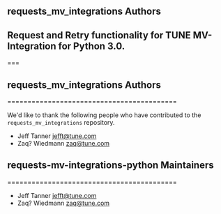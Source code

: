 ## requests_mv_integrations Authors
## Request and Retry functionality for TUNE MV-Integration for Python 3.0.
===

## requests_mv_integrations Authors
==========================================

We'd like to thank the following people who have contributed to the `requests_mv_integrations` repository.

- Jeff Tanner <jefft@tune.com>
- Zaq? Wiedmann <zaq@tune.com>

## requests-mv-integrations-python Maintainers
==========================================

- Jeff Tanner <jefft@tune.com>
- Zaq? Wiedmann <zaq@tune.com>
